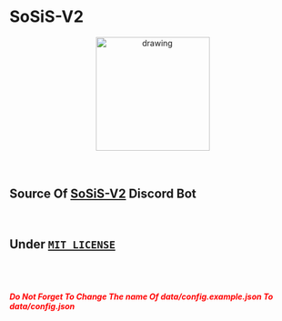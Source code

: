 
# SoSiS-V2


<center><img src="https://cdn.discordapp.com/avatars/762378493929455617/f3cac0f6d38cd184ac25005df8711753.png?size=1024" alt="drawing" width="200" border-radius="50px"/></center>

</br>
</br>

## Source Of [SoSiS-V2](https://discord.com/api/oauth2/authorize?client_id=762378493929455617&permissions=137439861953&scope=bot%20applications.commands) Discord Bot

</br>

## Under [`MIT LICENSE`](https://github.com/hadiazt/SoSiS-v2/blob/main/LICENSE) 

</br>
</br>
<h5 style="color:red;">Do Not Forget To Change The name Of data/config.example.json To data/config.json</h5>